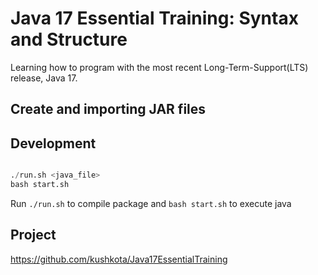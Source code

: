 # Java 17 Essential Training: Syntax and Structure

Learning how to program with the most recent Long-Term-Support(LTS) release, Java 17.

## Create and importing JAR files



## Development

```python

./run.sh <java_file>
bash start.sh
```
Run `./run.sh` to compile package and `bash start.sh` to execute java

## Project
https://github.com/kushkota/Java17EssentialTraining



